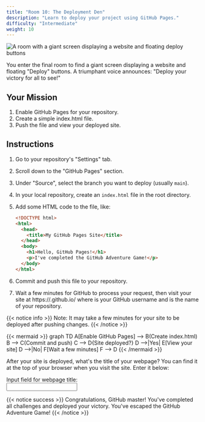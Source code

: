 ```yaml
---
title: "Room 10: The Deployment Den"
description: "Learn to deploy your project using GitHub Pages."
difficulty: "Intermediate"
weight: 10
---
```


<img src="../images/room10_pages.jpg" alt="A room with a giant screen displaying a website and floating deploy buttons" />

You enter the final room to find a giant screen displaying a website and floating "Deploy" buttons. A triumphant voice announces: "Deploy your victory for all to see!"

## Your Mission

1. Enable GitHub Pages for your repository.
2. Create a simple index.html file.
3. Push the file and view your deployed site.

## Instructions

1. Go to your repository's "Settings" tab.
2. Scroll down to the "GitHub Pages" section.
3. Under "Source", select the branch you want to deploy (usually `main`).
4. In your local repository, create an `index.html` file in the root directory.
5. Add some HTML code to the file, like:

   ```html
   <!DOCTYPE html>
   <html>
     <head>
       <title>My GitHub Pages Site</title>
     </head>
     <body>
       <h1>Hello, GitHub Pages!</h1>
       <p>I've completed the GitHub Adventure Game!</p>
     </body>
   </html>
    ```

6. Commit and push this file to your repository.
7. Wait a few minutes for GitHub to process your request, then visit your site at https://<username>.github.io/<repository-name> where <username> is your GitHub username and <repository-name> is the name of your repository.

{{< notice info >}}
Note: It may take a few minutes for your site to be deployed after pushing changes.
{{< /notice >}}

{{< mermaid >}}
graph TD
A[Enable GitHub Pages] --> B(Create index.html)
B --> C(Commit and push)
C --> D{Site deployed?}
D -->|Yes| E[View your site]
D -->|No| F[Wait a few minutes]
F --> D
{{< /mermaid >}}

After your site is deployed, what's the title of your webpage? You can find it at the top of your browser when you visit the site. Enter it below:

<label for="finput">Input field for webpage title:</label><br>
<input type="text" id="finput" name="finput"><br>

{{< notice success >}}
Congratulations, GitHub master! You've completed all challenges and deployed your victory. You've escaped the GitHub Adventure Game!
{{< /notice >}}